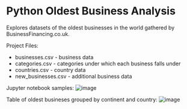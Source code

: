 # Python Oldest Business Analysis
Explores datasets of the oldest businesses in the world gathered by BusinessFinancing.co.uk.

Project Files:
 - businesses.csv - business data
 - categories.csv - categories under which each business falls under
 - countries.csv - country data
 - new_businesses.csv - additional business data

Jupyter notebook samples:
 ![image](https://user-images.githubusercontent.com/112934943/189605300-50ec835a-ee44-4bda-8c2e-82815d0eb57b.png)

Table of oldest busineses grouped by continent and country:
![image](https://user-images.githubusercontent.com/112934943/189605458-051fb4aa-1203-465e-862e-e6392c6e5bfa.png)

